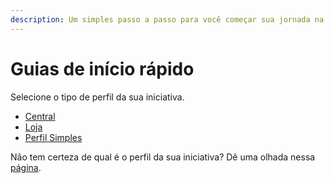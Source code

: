 ```yaml
---
description: Um simples passo a passo para você começar sua jornada na OFN
---
```


# Guias de início rápido

Selecione o tipo de perfil da sua iniciativa.

* [Central](https://app.gitbook.com/@ofn-brasil/s/guide-ofn/~/drafts/-M1agwj8wgQ-HECDEnOf/guias-de-inicio-rapido/centra-multi-produtores-guia-de-inicio-rapido/@drafts)
* [Loja](https://app.gitbook.com/@ofn-brasil/s/guide-ofn/~/drafts/-M1agwj8wgQ-HECDEnOf/guias-de-inicio-rapido/loja-de-produtor-guia-de-inicio-rapido/@drafts)
* [Perfil Simples](https://app.gitbook.com/@ofn-brasil/s/guide-ofn/~/drafts/-M1agwj8wgQ-HECDEnOf/guias-de-inicio-rapido/perfil-simples-guia-de-inicio-rapido/@drafts)

Não tem certeza de qual é o perfil da sua iniciativa? Dê uma olhada nessa [página](https://app.gitbook.com/@ofn-brasil/s/guide-ofn/~/drafts/-M1agwj8wgQ-HECDEnOf/your-quick-start-on-ofn-given-who-you-are/@drafts).

